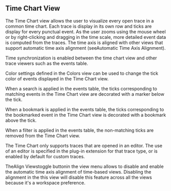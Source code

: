 ## Time Chart View



The Time Chart view allows the user to visualize every open trace in a common time chart. Each trace is display in its own row and ticks are display for every punctual event. As the user zooms using the mouse wheel or by right-clicking and dragging in the time scale, more detailed event data is computed from the traces. The time axis is aligned with other views that support automatic time axis alignment (seeAutomatic Time Axis Alignment).

Time synchronization is enabled between the time chart view and other trace viewers such as the events table.

Color settings defined in the Colors view can be used to change the tick color of events displayed in the Time Chart view.

When a search is applied in the events table, the ticks corresponding to matching events in the Time Chart view are decorated with a marker below the tick.

When a bookmark is applied in the events table, the ticks corresponding to the bookmarked event in the Time Chart view is decorated with a bookmark above the tick.

When a filter is applied in the events table, the non-matching ticks are removed from the Time Chart view.

The Time Chart only supports traces that are opened in an editor. The use of an editor is specified in the plug-in extension for that trace type, or is enabled by default for custom traces.

TheAlign Viewstoggle buttonin the view menu allows to disable and enable the automatic time axis alignment of time-based views. Disabling the alignment in the this view will disable this feature across all the views because it's a workspace preference.